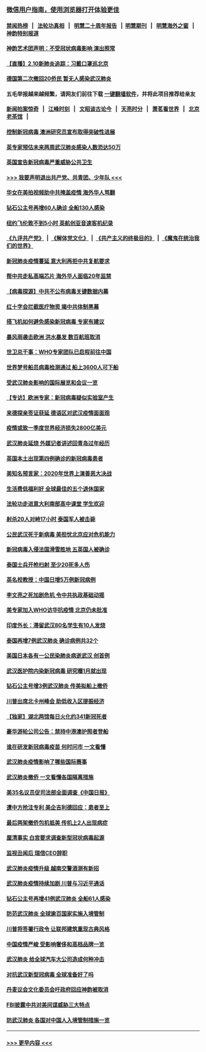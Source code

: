 ### [微信用户指南，使用浏览器打开体验更佳](https://github.com/gfw-breaker/banned-news1/blob/master/indexes/wechat-guide.md?t=0)
#### [禁闻热榜](热点新闻.md?t=0)  &nbsp;&nbsp;|&nbsp;&nbsp; [法轮功真相](https://github.com/gfw-breaker/truth/blob/master/README.md?t=0) &nbsp;&nbsp;|&nbsp;&nbsp; [明慧二十周年报告](https://github.com/gfw-breaker/mh-reports/blob/master/README.md?t=0) &nbsp;&nbsp;|&nbsp;&nbsp;[明慧期刊](https://github.com/gfw-breaker/mh-qikan) &nbsp;&nbsp;|&nbsp;&nbsp; [明慧海外之窗](https://github.com/gfw-breaker/mh-news/blob/master/README.md?t=0) &nbsp;&nbsp;|&nbsp;&nbsp; [神韵特别报道](https://github.com/gfw-breaker/mh-news/blob/master/shenyun.md?t=0)
#### [神韵艺术团声明：不受冠状病毒影响 演出照常](../pages/nsc418/n11858801.md?t=02102311) 
#### [【直播】2.10新肺炎追踪：习戴口罩巡北京](../pages/nsc418/n11858548.md?t=02102311) 
#### [德国第二次撤回20侨民 暂无人感染武汉肺炎](../pages/nsc418/n11858633.md?t=02102311) 
#### 五毛举报越来越频繁，请网友们前往下载 [一键翻墙软件](https://github.com/gfw-breaker/ssr-accounts)，并将此项目推荐给亲友
#### [新闻拍案惊奇](https://github.com/gfw-breaker/banned-news1/blob/master/pages/link4.md) &nbsp;&nbsp;|&nbsp;&nbsp; [江峰时刻](https://github.com/gfw-breaker/banned-news1/blob/master/pages/link4.md) &nbsp;&nbsp;|&nbsp;&nbsp; [文昭谈古论今](https://github.com/gfw-breaker/banned-news1/blob/master/pages/link4.md) &nbsp;&nbsp;|&nbsp;&nbsp; [天亮时分](https://github.com/gfw-breaker/banned-news1/blob/master/pages/link4.md) &nbsp;&nbsp;|&nbsp;&nbsp; [萧茗看世界](https://github.com/gfw-breaker/banned-news1/blob/master/pages/link4.md) &nbsp;&nbsp;|&nbsp;&nbsp; [北京老茶馆](https://github.com/gfw-breaker/banned-news1/blob/master/pages/link4.md) &nbsp;&nbsp;|&nbsp;&nbsp; 
#### [控制新冠病毒 澳洲研究员宣布取得突破性进展](../pages/nsc418/n11858505.md?t=02102311) 
#### [英专家预估未来两周武汉肺炎感染人数恐达50万](../pages/nsc418/n11857886.md?t=02102311) 
#### [英国宣告新冠病毒严重威胁公共卫生](../pages/nsc418/n11858285.md?t=02102311) 
#### [>>> 我要声明退出共产党、共青团、少年队 <<<](https://github.com/begood0513/goodnews/blob/master/quit/letter.md) 
#### [华女在美拍视频助中共掩盖疫情 海外华人骂翻](../pages/nsc418/n11857407.md?t=02102311) 
#### [钻石公主号再增60人确诊 全船130人感染](../pages/nsc418/n11857366.md?t=02102311) 
#### [纽约飞伦敦不到5小时 英航创亚音速客机纪录](../pages/nsc418/n11857405.md?t=02102311) 
#### [《九评共产党》](https://github.com/begood0513/9ping.md/blob/master/README.md) &nbsp;|&nbsp; [《解体党文化》](../../../../jtdwh.md/blob/master/README.md)  &nbsp;|&nbsp; [《共产主义的终极目的》](../../../../gczydzjmd.md/blob/master/README.md) &nbsp;|&nbsp; [《魔鬼在统治我们的世界》](../../../../mgztzwmdsj.md/blob/master/README.md) 
#### [新冠肺炎疫情蔓延 意大利再拒中共复航要求](../pages/nsc418/n11857200.md?t=02102311) 
#### [帮中共走私高端芯片 海外华人面临20年监禁](../pages/nsc418/n11855016.md?t=02102311) 
#### [【病毒探源】中共不公布病毒关键数据内幕](../pages/nsc418/n11856584.md?t=02102311) 
#### [红十字会拦截医疗物资 揭中共体制黑幕](../pages/nsc418/n11856750.md?t=02102311) 
#### [搭飞机如何避免感染新冠病毒 专家有建议](../pages/nsc418/n11853427.md?t=02102311) 
#### [暴风雨袭击欧洲 洪水暴发 数百航班取消](../pages/nsc418/n11856453.md?t=02102311) 
#### [世卫总干事：WHO专家团队已启程前往中国](../pages/nsc418/n11856612.md?t=02102311) 
#### [世界梦号船员病毒检测通过 船上3600人可下船](../pages/nsc418/n11856520.md?t=02102311) 
#### [受武汉肺炎影响的国际展览和会议一览](../pages/nsc418/n11856420.md?t=02102311) 
#### [【专访】欧洲专家：新冠病毒疑似实验室产生](../pages/nsc418/n11856378.md?t=02102311) 
#### [来德探亲签证获延 德语区对武汉疫情面面观](../pages/nsc418/n11856283.md?t=02102311) 
#### [疫情或致一季度世界经济损失2800亿美元](../pages/nsc418/n11855639.md?t=02102311) 
#### [武汉肺炎延烧 外媒记者讲述回青岛过年经历](../pages/nsc418/n11856159.md?t=02102311) 
#### [英国本土出现第四例确诊的新冠病毒患者](../pages/nsc418/n11855930.md?t=02102311) 
#### [美知名预言家：2020年世界上演善恶大决战](../pages/nsc418/n11855418.md?t=02102311) 
#### [生活费低福利好 全球最佳的五个退休国家](../pages/nsc418/n11848347.md?t=02102311) 
#### [法轮功走进意大利南部高中课堂 学生欢迎](../pages/nsc418/n11853859.md?t=02102311) 
#### [射杀20人对峙17小时 泰国军人被击毙](../pages/nsc418/n11854869.md?t=02102311) 
#### [公民武汉死于新病毒 美担忧北京应对危机能力](../pages/nsc418/n11854331.md?t=02102311) 
#### [新冠病毒入侵法国滑雪胜地 五英国人被确诊](../pages/nsc418/n11854307.md?t=02102311) 
#### [泰国士兵开枪扫射 至少20死多人伤](../pages/nsc418/n11854276.md?t=02102311) 
#### [英名校教授：中国日增5万例新冠病例](../pages/nsc418/n11854174.md?t=02102311) 
#### [李文亮之死加剧危机 令中共执政基础动摇](../pages/nsc418/n11854003.md?t=02102311) 
#### [美专家加入WHO访华抗疫情 北京仍未批准](../pages/nsc418/n11854043.md?t=02102311) 
#### [印度外长：滞留武汉80名学生有10人发烧](../pages/nsc418/n11853821.md?t=02102311) 
#### [泰国再增7例武汉肺炎 确诊病例共32个](../pages/nsc418/n11853808.md?t=02102311) 
#### [美国日本各有一公民染肺炎病逝武汉 创首例](../pages/nsc418/n11853509.md?t=02102311) 
#### [武汉医护院内染新冠病毒 研究曝1月就出现](../pages/nsc418/n11852928.md?t=02102311) 
#### [钻石公主号增3例武汉肺炎 传美拟船上撤侨](../pages/nsc418/n11853240.md?t=02102311) 
#### [川普出席北卡州峰会 助低收入区提振经济](../pages/nsc418/n11853232.md?t=02102311) 
#### [【独家】湖北两馆每日火化约341新冠死者](../pages/nsc418/n11845444.md?t=02102311) 
#### [豪华游轮公司公告：禁持中港澳护照者登船](../pages/nsc418/n11852761.md?t=02102311) 
#### [谁在研发新冠病毒疫苗 何时问市 一文看懂](../pages/nsc418/n11852840.md?t=02102311) 
#### [武汉肺炎疫情影响了哪些国际赛事](../pages/nsc418/n11852441.md?t=02102311) 
#### [武汉肺炎撤侨 一文看懂各国隔离措施](../pages/nsc418/n11844216.md?t=02102311) 
#### [美35名议员促司法部全面调查《中国日报》](../pages/nsc418/n11852435.md?t=02102311) 
#### [遭中方抢注专利 美企吉利德回应：患者至上](../pages/nsc418/n11852037.md?t=02102311) 
#### [最后两架撤侨包机抵美 传机上2人出现病症](../pages/nsc418/n11852173.md?t=02102311) 
#### [厘清事实 白宫要求调查新型冠状病毒起源](../pages/nsc418/n11852106.md?t=02102311) 
#### [监视丑闻后 瑞信CEO辞职](../pages/nsc418/n11852127.md?t=02102311) 
#### [武汉肺炎疫情升级 越南交警酒测有新招](../pages/nsc418/n11851632.md?t=02102311) 
#### [武汉肺炎疫情持续加剧 川普与习近平通话](../pages/nsc418/n11851613.md?t=02102311) 
#### [钻石公主号再增41例武汉肺炎 全船61人感染](../pages/nsc418/n11850401.md?t=02102311) 
#### [防范武汉肺炎 全球逾百国家实施入境管制](../pages/nsc418/n11850557.md?t=02102311) 
#### [川普将签署行政令 让联邦建筑重现古典风格](../pages/nsc418/n11850654.md?t=02102311) 
#### [中国疫情严峻 受影响奢侈和高档品牌一览](../pages/nsc418/n11850319.md?t=02102311) 
#### [武汉肺炎 给全球汽车大公司造成何种冲击](../pages/nsc418/n11850056.md?t=02102311) 
#### [对抗武汉新型冠病毒 全球准备好了吗](../pages/nsc418/n11850142.md?t=02102311) 
#### [丹麦议会文化委员会吁政府回应神韵被取消](../pages/nsc418/n11849312.md?t=02102311) 
#### [FBI披露中共对美间谍威胁三大特点](../pages/nsc418/n11849700.md?t=02102311) 
#### [防武汉肺炎 各国对中国人入境管制措施一览](../pages/nsc418/n11838726.md?t=02102311) 

----
#### [ >>> 更早内容 <<< ](../indexes/nsc418-earlier.md)
